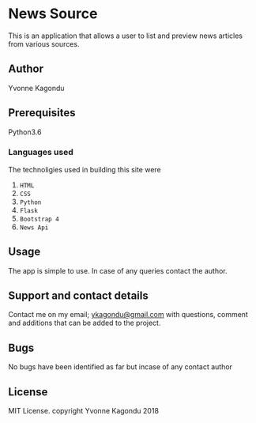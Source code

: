 # News Source
This is an application that allows a user to list and preview news articles from various sources.

## Author
Yvonne Kagondu

## Prerequisites
Python3.6

### Languages used
The technoligies used in building this site were  
1. `HTML`
2. `CSS`
3. `Python`
4. `Flask`
5. `Bootstrap 4`
6. `News Api`

## Usage
The app is simple to use. In case of any queries contact the author.  


## Support and contact details
Contact me on my email; ykagondu@gmail.com with questions, comment and additions that can be added to the project.

## Bugs
No bugs have been identified as far but incase of any contact author

## License
MIT License.
copyright Yvonne Kagondu 2018
